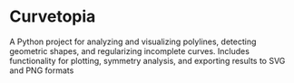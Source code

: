 # Curvetopia
A Python project for analyzing and visualizing polylines, detecting geometric shapes, and regularizing incomplete curves. Includes functionality for plotting, symmetry analysis, and exporting results to SVG and PNG formats
